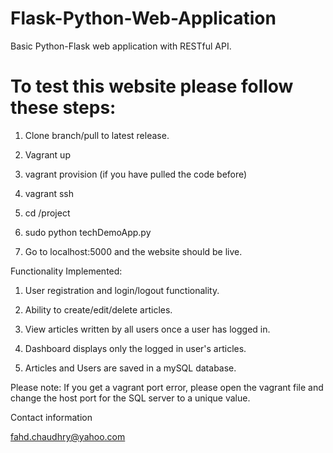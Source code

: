 # Flask-Python-Web-Application
Basic Python-Flask web application with RESTful API. 

# To test this website please follow these steps:

1) Clone branch/pull to latest release.<p>
2) Vagrant up <p>
3) vagrant provision (if you have pulled the code before) <p>
4) vagrant ssh <p>
5) cd /project <p>
6) sudo python techDemoApp.py <p>
7) Go to localhost:5000 and the website should be live.

Functionality Implemented: <p>
1) User registration and login/logout functionality. <p>
2) Ability to create/edit/delete articles. <p>
3) View articles written by all users once a user has logged in. <p>
4) Dashboard displays only the logged in user's articles. <p>
5) Articles and Users are saved in a mySQL database. <p>

Please note: If you get a vagrant port error, please open the vagrant file and change the host port for the SQL server to a unique value. <p>

Contact information <p>
fahd.chaudhry@yahoo.com
